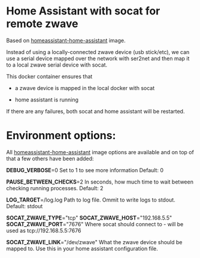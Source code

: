 # Home Assistant with socat for remote zwave

Based on [homeassistant-home-assistant](https://hub.docker.com/r/homeassistant/home-assistant/) image.

Instead of using a locally-connected zwave device (usb stick/etc), we can use a serial device mapped over the network with ser2net and then map it to a local zwave serial device with socat.

This docker container ensures that

 - a zwave device is mapped in the local docker with socat

 - home assistant is running

If there are any failures, both socat and home assistant will be restarted.


# Environment options:

All  [homeassistant-home-assistant](https://hub.docker.com/r/homeassistant/home-assistant/) image options are available and on top of that a few others have been added:

**DEBUG_VERBOSE**=0
Set to 1 to see more information
Default: 0

**PAUSE_BETWEEN_CHECKS**=2
In seconds, how much time to wait between checking running processes.
Default: 2

**LOG_TARGET**=/log.log
Path to log file. Ommit to write logs to stdout.
Default: stdout

**SOCAT_ZWAVE_TYPE**="tcp"
**SOCAT_ZWAVE_HOST**="192.168.5.5"
**SOCAT_ZWAVE_PORT**="7676"
Where socat should connect to - will be used as tcp://192.168.5.5:7676

**SOCAT_ZWAVE_LINK**="/dev/zwave"
What the zwave device should be mapped to. Use this in your home assistant configuration file.
